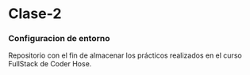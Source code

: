 # Clase-2
### Configuracion de entorno

Repositorio con el fin de almacenar los prácticos realizados en el curso FullStack de Coder Hose.
